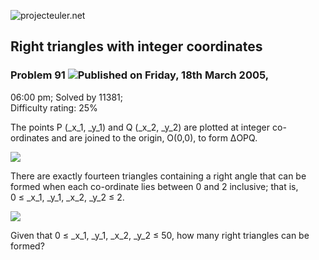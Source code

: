 ![projecteuler.net](images/print_page_logo.png)

## Right triangles with integer coordinates

### Problem 91 ![](images/icon_info.png)Published on Friday, 18th March 2005,
06:00 pm; Solved by 11381;  
Difficulty rating: 25%

The points P (_x_1, _y_1) and Q (_x_2, _y_2) are plotted at integer co-
ordinates and are joined to the origin, O(0,0), to form ΔOPQ.

![](project/images/p091_1.gif)  

There are exactly fourteen triangles containing a right angle that can be
formed when each co-ordinate lies between 0 and 2 inclusive; that is,  
0 ≤ _x_1, _y_1, _x_2, _y_2 ≤ 2.

![](project/images/p091_2.gif)  

Given that 0 ≤ _x_1, _y_1, _x_2, _y_2 ≤ 50, how many right triangles can be
formed?

  
  

